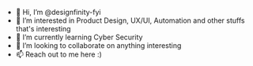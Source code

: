 - 👋 Hi, I’m @designfinity-fyi
- 👀 I’m interested in Product Design, UX/UI, Automation and other stuffs that's interesting
- 🌱 I’m currently learning Cyber Security
- 💞️ I’m looking to collaborate on anything interesting
- 📫 Reach out to me here :)

<!---
designfinity-fyi/designfinity-fyi is a ✨ special ✨ repository because its `README.md` (this file) appears on your GitHub profile.
You can click the Preview link to take a look at your changes.
--->
